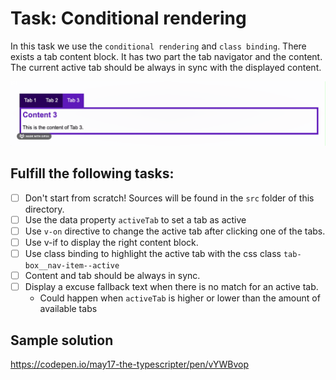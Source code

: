 # Task: Conditional rendering

In this task we use the `conditional rendering` and `class binding`.
There exists a tab content block. It has two part the tab navigator and the content. The current active tab should be always in sync with the displayed content.

![Example](example.gif)

## Fulfill the following tasks:

- [ ] Don't start from scratch! Sources will be found in the `src` folder of this directory.
- [ ] Use the data property `activeTab` to set a tab as active
- [ ] Use `v-on` directive to change the active tab after clicking one of the tabs.
- [ ] Use v-if to display the right content block.
- [ ] Use class binding to highlight the active tab with the css class `tab-box__nav-item--active`
- [ ] Content and tab should be always in sync.
- [ ] Display a excuse fallback text when there is no match for an active tab.
  - Could happen when `activeTab` is higher or lower than the amount of available tabs

## Sample solution

https://codepen.io/may17-the-typescripter/pen/vYWBvop
